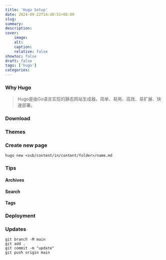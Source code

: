 ```yaml
---
title: 'Hugo Setup'
date: 2024-09-22T14:40:51+08:00
slug:
summary:
description:
cover:
    image:
    alt:
    caption:
    relative: false
showtoc: false
draft: false
tags: ['hugo']
categories:
---
```


### Why Hugo
> Hugo是由Go语言实现的静态网站生成器。简单、易用、高效、易扩展、快速部署。



### Download


### Themes


### Create new page

```Linux
hugo new <sub/content/in/content/folder>/name.md
```


### Tips

#### Archives

#### Search

#### Tags




### Deployment



### Updates

```git
git branch -M main
git add .
git commit -m "update"
git push origin main
```